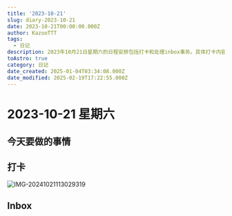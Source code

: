 ```yaml
---
title: '2023-10-21'
slug: diary-2023-10-21
date: 2023-10-21T00:00:00.000Z
author: KazooTTT
tags:
  - 日记
description: 2023年10月21日星期六的日程安排包括打卡和处理inbox事务。具体打卡内容通过一张图片展示，而inbox的具体内容未详细说明。
toAstro: true
category: 日记
date_created: 2025-01-04T03:34:08.000Z
date_modified: 2025-02-19T17:22:55.000Z
---
```


# 2023-10-21 星期六

<!-- start of weread -->
<!-- end of weread -->

## 今天要做的事情

## 打卡

![IMG-20241021113029319](<https://pictures.kazoottt.top/2024/11/20241125-2c8dfa24dd6c560da504635981725bb0.png>)

## Inbox
